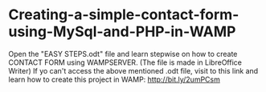 # Creating-a-simple-contact-form-using-MySql-and-PHP-in-WAMP
Open the "EASY STEPS.odt" file and learn stepwise on how to create CONTACT FORM using WAMPSERVER. (The file is made in LibreOffice Writer)
If yo can't access the above mentioned .odt file, visit to this link and learn how to create this project in WAMP: http://bit.ly/2umPCsm
